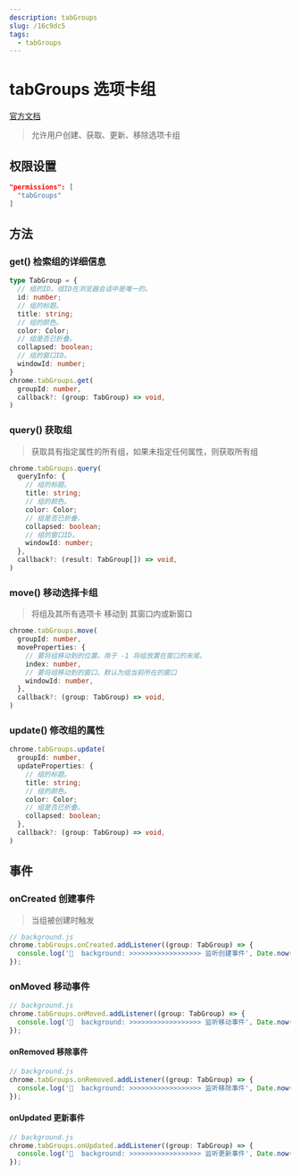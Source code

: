 ```yaml
---
description: tabGroups
slug: /16c9dc5
tags: 
  - tabGroups
---
```

# tabGroups 选项卡组

[官方文档](https://developer.chrome.com/docs/extensions/reference/tabGroups)

> 允许用户创建、获取、更新、移除选项卡组

## 权限设置

```json
"permissions": [
  "tabGroups"
]
```

## 方法

### get() 检索组的详细信息

```ts
type TabGroup = {
  // 组的ID。组ID在浏览器会话中是唯一的。
  id: number;
  // 组的标题。
  title: string;
  // 组的颜色。
  color: Color;
  // 组是否已折叠。
  collapsed: boolean;
  // 组的窗口ID。
  windowId: number;
}
chrome.tabGroups.get(
  groupId: number,
  callback?: (group: TabGroup) => void,
)
```

### query() 获取组
>
> 获取具有指定属性的所有组，如果未指定任何属性，则获取所有组

```ts
chrome.tabGroups.query(
  queryInfo: {
    // 组的标题。
    title: string;
    // 组的颜色。
    color: Color;
    // 组是否已折叠。
    collapsed: boolean;
    // 组的窗口ID。
    windowId: number;
  },
  callback?: (result: TabGroup[]) => void,
)
```

### move() 移动选择卡组
>
> 将组及其所有选项卡 移动到 其窗口内或新窗口

```ts
chrome.tabGroups.move(
  groupId: number,
  moveProperties: {
    // 要将组移动到的位置。用于 -1 将组放置在窗口的末尾。
    index: number,
    // 要将组移动到的窗口。默认为组当前所在的窗口
    windowId: number,
  },
  callback?: (group: TabGroup) => void,
)
```

### update() 修改组的属性

```ts
chrome.tabGroups.update(
  groupId: number,
  updateProperties: {
    // 组的标题。
    title: string;
    // 组的颜色。
    color: Color;
    // 组是否已折叠。
    collapsed: boolean;
  },
  callback?: (group: TabGroup) => void,
)
```

## 事件

### onCreated 创建事件
>
> 当组被创建时触发

```ts
// background.js
chrome.tabGroups.onCreated.addListener((group: TabGroup) => {
  console.log('🍄  background: >>>>>>>>>>>>>>>>>> 监听创建事件', Date.now(), group);
});
```

### onMoved 移动事件

```ts
// background.js
chrome.tabGroups.onMoved.addListener((group: TabGroup) => {
  console.log('🍄  background: >>>>>>>>>>>>>>>>>> 监听移动事件', Date.now(), group);
});
```

#### onRemoved 移除事件

```ts
// background.js
chrome.tabGroups.onRemoved.addListener((group: TabGroup) => {
  console.log('🍄  background: >>>>>>>>>>>>>>>>>> 监听移除事件', Date.now(), group);
});
```

#### onUpdated 更新事件

```ts
// background.js
chrome.tabGroups.onUpdated.addListener((group: TabGroup) => {
  console.log('🍄  background: >>>>>>>>>>>>>>>>>> 监听更新事件', Date.now(), group);
});
```
